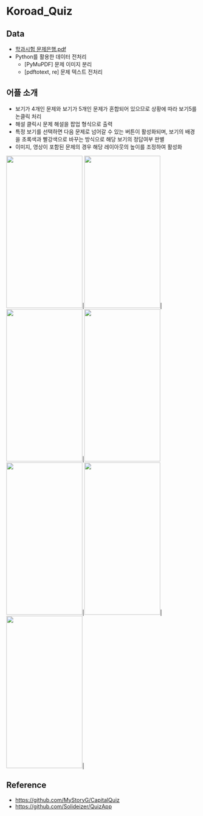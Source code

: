 # Koroad_Quiz
## Data
- [학과시험 문제은행.pdf](https://www.safedriving.or.kr/notice/rerBankView.do;jsessionid=8SdYASFc8Xq4X0sDLXs1l4iYDCaXlavbl8MMRz496nDqFo4bpp1FN6f35faiBDLB.apdis02_servlet_MWEB?menuCode=MN-PO-1151)
- Python를 활용한 데이터 전처리
  - [PyMuPDF] 문제 이미지 분리
  - [pdftotext, re] 문제 텍스트 전처리

## 어플 소개
- 보기가 4개인 문제와 보기가 5개인 문제가 혼합되어 있으므로 상황에 따라 보기5를 논클릭 처리
- 해설 클릭시 문제 해설을 팝업 형식으로 출력
- 특정 보기를 선택하면 다음 문제로 넘어갈 수 있는 버튼이 활성화되며, 보기의 배경을 초록색과 빨강색으로 바꾸는 방식으로 해당 보기의 정답여부 판별
- 이미지, 영상이 포함된 문제의 경우 해당 레이아웃의 높이를 조정하여 활성화


<img src="https://user-images.githubusercontent.com/50973778/150240018-5dbad161-87c9-491b-983f-943661ad3e50.jpg" width="200" height="400"/>|<img src="https://user-images.githubusercontent.com/50973778/150240110-f75f1e82-b5d5-4ec1-8cb0-f61696ee88c3.jpg" width="200" height="400"/>|<img src="https://user-images.githubusercontent.com/50973778/150240089-2c848f68-4a19-4196-9652-8de9c65ff789.jpg" width="200" height="400"/>|<img src="https://user-images.githubusercontent.com/50973778/150240201-c265ade8-af28-4cb9-b56d-50c1a50f4f5a.jpg" width="200" height="400"/>
<img src="https://user-images.githubusercontent.com/50973778/150240229-4b306989-9452-46cd-9eb0-d72f82ebf707.jpg" width="200" height="400"/>|<img src="https://user-images.githubusercontent.com/50973778/150240257-96240632-94d8-4fca-88f5-28c09a403bf3.jpg" width="200" height="400"/>|<img src="https://user-images.githubusercontent.com/50973778/150240277-9174f7e9-4895-466f-9638-f922c4ce5879.jpg" width="200" height="400"/>|

## Reference
- https://github.com/MyStoryG/CapitalQuiz
- https://github.com/Solideizer/QuizApp

